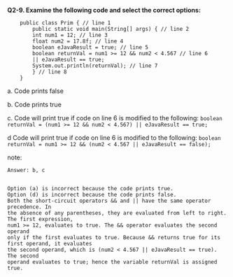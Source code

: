 **Q2-9. Examine the following code and select the correct options:**


        public class Prim { // line 1
            public static void main(String[] args) { // line 2
            int num1 = 12; // line 3
            float num2 = 17.8f; // line 4
            boolean eJavaResult = true; // line 5
            boolean returnVal = num1 >= 12 && num2 < 4.567 // line 6
            || eJavaResult == true;
            System.out.println(returnVal); // line 7
            } // line 8
        }


<p>a. Code prints false</p>
<p>b. Code prints true</p>
<p>c. Code will print true if code on line 6 is modified to the following: <code>boolean returnVal = (num1 >= 12 && num2 < 4.567) || eJavaResult == true;</code></p>
<p>d Code will print true if code on line 6 is modified to the following: <code>boolean returnVal = num1 >= 12 && (num2 < 4.567 || eJavaResult == false);</code></p>


note:

    Answer: b, c


    Option (a) is incorrect because the code prints true.
    Option (d) is incorrect because the code prints false.
    Both the short-circuit operators && and || have the same operator precedence. In
    the absence of any parentheses, they are evaluated from left to right. The first expression,
    num1 >= 12, evaluates to true. The && operator evaluates the second operand
    only if the first evaluates to true. Because && returns true for its first operand, it evaluates
    the second operand, which is (num2 < 4.567 || eJavaResult == true). The second
    operand evaluates to true; hence the variable returnVal is assigned true.
